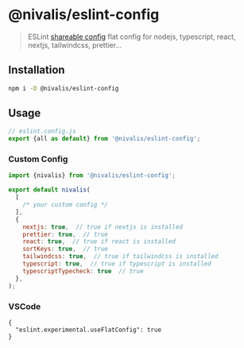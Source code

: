 # @nivalis/eslint-config

> ESLint
> [shareable config](http://eslint.org/docs/developer-guide/shareable-configs.html)
> flat config for nodejs, typescript, react, nextjs, tailwindcss, prettier...

## Installation

```bash
npm i -D @nivalis/eslint-config
```

## Usage

```js
// eslint.config.js
export {all as default} from '@nivalis/eslint-config';
```

### Custom Config

```js
import {nivalis} from '@nivalis/eslint-config';

export default nivalis(
  [
    /* your custom config */
  ],
  {
    nextjs: true,  // true if nextjs is installed
    prettier: true,  // true
    react: true,  // true if react is installed
    sortKeys: true,  // true
    tailwindcss: true,  // true if tailwindcss is installed
    typescript: true,  // true if typescript is installed
    typescriptTypecheck: true  // true
  },
);
```

### VSCode

```jsonc
{
  "eslint.experimental.useFlatConfig": true
}
```
